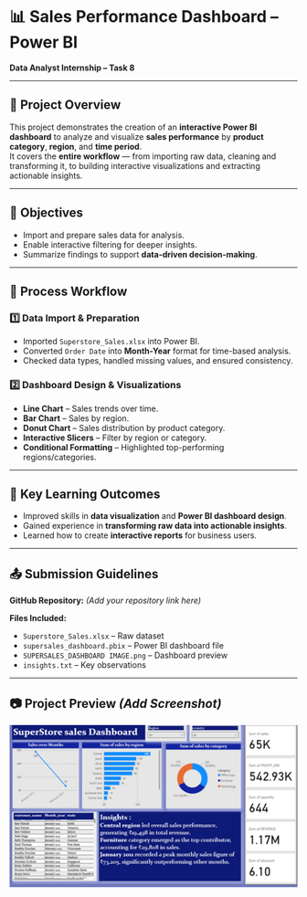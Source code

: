# 📊 Sales Performance Dashboard – Power BI  
**Data Analyst Internship – Task 8**  

---

## 📌 Project Overview  
This project demonstrates the creation of an **interactive Power BI dashboard** to analyze and visualize **sales performance** by **product category**, **region**, and **time period**.  
It covers the **entire workflow** — from importing raw data, cleaning and transforming it, to building interactive visualizations and extracting actionable insights.  

---

## 🎯 Objectives  
- Import and prepare sales data for analysis.  
- Enable interactive filtering for deeper insights.  
- Summarize findings to support **data-driven decision-making**.  

---

## 🔄 Process Workflow  
### 1️⃣ Data Import & Preparation  
- Imported `Superstore_Sales.xlsx` into Power BI.  
- Converted `Order Date` into **Month-Year** format for time-based analysis.  
- Checked data types, handled missing values, and ensured consistency.

### 2️⃣ Dashboard Design & Visualizations  
- **Line Chart** – Sales trends over time.  
- **Bar Chart** – Sales by region.  
- **Donut Chart** – Sales distribution by product category.  
- **Interactive Slicers** – Filter by region or category.  
- **Conditional Formatting** – Highlighted top-performing regions/categories.

---

## 🚀 Key Learning Outcomes  
- Improved skills in **data visualization** and **Power BI dashboard design**.  
- Gained experience in **transforming raw data into actionable insights**.  
- Learned how to create **interactive reports** for business users.

---

## 📤 Submission Guidelines  
**GitHub Repository:** *(Add your repository link here)*  

**Files Included:**  
- `Superstore_Sales.xlsx` – Raw dataset  
- `supersales_dashboard.pbix` – Power BI dashboard file  
- `SUPERSALES_DASHBOARD IMAGE.png` – Dashboard preview  
- `insights.txt` – Key observations

---

## 📷 Project Preview *(Add Screenshot)*  
![Dashboard Preview](https://github.com/Javagar-S/DATA-ANALYTICS-PROJECTS/blob/ede9b2eda97c3cd721d576eabc5ad79a8e22a931/DAY%208/SUPERSALES_DASHBOARD%20IMAGE.png)


